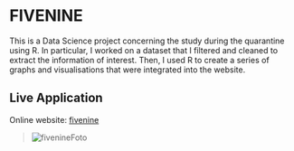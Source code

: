 # FIVENINE
This is a Data Science project concerning the study during the quarantine using R. In particular, I worked on a dataset that I filtered and cleaned to extract the information of interest. Then, I used R to create a series of graphs and visualisations that were integrated into the website.

## Live Application
Online website: [fivenine](https://f59b462d-4ec0-4fcc-b121-6bd8963db6f2-00-20wuxfytlxjjs.worf.replit.dev/)
> ![fivenineFoto](https://user-images.githubusercontent.com/68613907/229176625-4a84021b-7425-4c77-8106-2a0435e75a93.png)


